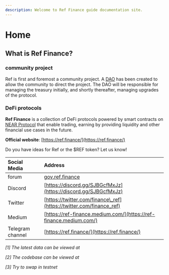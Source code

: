 ```yaml
---
description: Welcome to Ref Finance guide documentation site.
---
```


# Home

## What is Ref Finance?

### community project

Ref is first and foremost a community project. A [DAO](https://v2.sputnik.fund/#/ref-finance.sputnik-dao.near) has been created to allow the community to direct the project. The DAO will be responsible for managing the treasury initially, and shortly thereafter, managing upgrades of the protocol.

### DeFi protocols

**Ref Finance** is a collection of DeFi protocols powered by smart contracts on [NEAR Protocol](https://near.org) that enable trading, earning by providing liquidity and other financial use cases in the future.



**Official website**: [https://ref.finance/](https://ref.finance/)

Do you have ideas for Ref or the $REF token? Let us know!

| Social Media | Address |
| :--- | :--- |
| forum | [gov.ref.finance](https://gov.ref.finance/) |
| Discord | [https://discord.gg/SJBGcfMxJz](https://discord.gg/SJBGcfMxJz) |
| Twitter | [https://twitter.com/finance\_ref](https://twitter.com/finance_ref) |
| Medium | [https://ref-finance.medium.com/](https://ref-finance.medium.com/) |
| Telegram channel | [https://ref.finance/](https://ref.finance/) |

_\[1\] The latest data can be viewed at_  

_\[2\] The codebase can be viewed at_  

_\[3\] Try to swap in testnet_  



